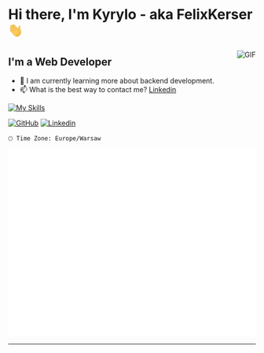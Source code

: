 # Hi there, I'm Kyrylo - aka FelixKerser <img width="30px" height="30" src="https://github.com/SatYu26/SatYu26/raw/master/Assets/Hi.gif" />

<img align="right" alt="GIF" height="160px" src="https://user-images.githubusercontent.com/74038190/212257467-871d32b7-e401-42e8-a166-fcfd7baa4c6b.gif" />

## I'm a Web Developer

- 🌱 I am currently learning more about backend development.
- 📫 What is the best way to contact me? [Linkedin](https://www.linkedin.com/in/kyrylo-malovanyi/)

[![My Skills](https://skillicons.dev/icons?i=git,css,js,react,github,php,py,sass,wordpress&perline=3)](https://skillicons.dev)

[![GitHub](https://img.shields.io/badge/Github-100000?style=for-the-badge&logo=github&logoColor=white)](https://github.com/felixkerser)
[![Linkedin](https://img.shields.io/badge/Linkedin-0077B5?style=for-the-badge&logo=linkedin&logoColor=white)](https://www.linkedin.com/in/kyrylo-malovanyi/)

```text
🕑︎ Time Zone: Europe/Warsaw
```
<!--END_SECTION:waka-->

![GitHub Metrics](https://github.com/FelixKerser/FelixKerser/blob/main/github-metrics.svg)

---
